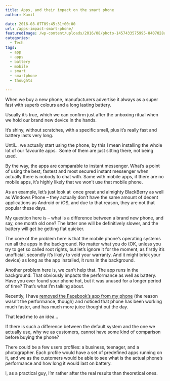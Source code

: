 ```yaml
---
title: Apps, and their impact on the smart phone
author: Kamil

date: 2016-08-07T09:45:31+00:00
url: /apps-impact-smart-phone/
featuredImage: /wp-content/uploads/2016/08/photo-1457433575995-8407028a9970.jpg
categories:
  - Tech
tags:
  - app
  - apps
  - battery
  - mobile
  - smart
  - smartphone
  - thoughts

---
```

When we buy a new phone, manufacturers advertise it always as a super fast with superb colours and a long lasting battery.

Usually it&#8217;s true, which we can confirm just after the unboxing ritual when we hold our brand new device in the hands.

It&#8217;s shiny, without scratches, with a specific smell, plus it&#8217;s really fast and battery lasts very long.

Until&#8230; we actually start using the phone, by this I mean installing the whole lot of our favourite apps.  Some of them are just sitting there, not being used.

By the way, the apps are comparable to instant messenger. What&#8217;s a point of using the best, fastest and most secured instant messenger when actually there is nobody to chat with. Same with mobile apps, if there are no mobile apps, it&#8217;s highly likely that we won&#8217;t use that mobile phone.

As an example, let&#8217;s just look at  once great and almighty BlackBerry as well as Windows Phone &#8211; they actually don&#8217;t have the same amount of decent applications as Android or iOS, and due to that reason, they are not that popular these days.

My question here is &#8211; what is a difference between a brand new phone, and say, one month old one? The latter one will be definitively slower, and the battery will get be getting flat quicker.

The core of the problem here is that the mobile phone&#8217;s operating systems run all the apps in the background. No matter what you do (OK, unless you try to get so called root rights, but let&#8217;s ignore it for the moment, as firstly it&#8217;s unofficial, secondly it&#8217;s likely to void your warranty. And it might brick your device) as long as the app installed, it runs in the background.

Another problem here is, we can&#8217;t help that. The app runs in the background. That obviously impacts the performance as well as battery. Have you ever found your phone hot, but it was unused for a longer period of time? That&#8217;s what I&#8217;m talking about.

Recently, I have <a href="https://kamilpro.com/overloaded/" target="_blank">removed the Facebook&#8217;s app from my phone</a> (the reason wasn&#8217;t the performance, though) and noticed that phone has been working much faster, and has much more juice thought out the day.

That lead me to an idea&#8230;

If there is such a difference between the default system and the one we actually use, why we as customers, cannot have some kind of comparison before buying the phone?

There could be a few users profiles: a business, teenager, and a photographer. Each profile would have a set of predefined apps running on it, and we as the customers would be able to see what is the actual phone&#8217;s performance and how long it would last on battery.

I, as a practical guy, I&#8217;m rather after the real results than theoretical ones.
